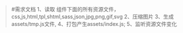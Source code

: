 >#需求文档
>1、读取 组件下面的所有资源文件，css,js,html,tpl,shtml,sass,json,jpg,png,gif,svg
>2、压缩图片
>3、生成 assets/tmp.js文件,
>4、打包产生assets/index.js;
>5、监听资源文件变化